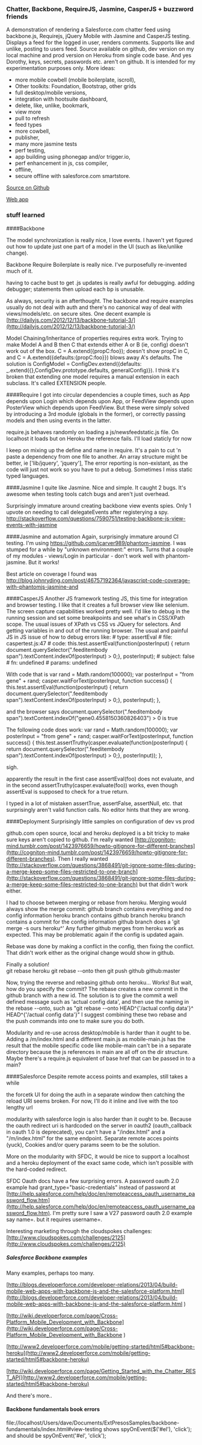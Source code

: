 ### Chatter, Backbone, RequireJS, Jasmine, CasperJS + buzzword friends
A demonstration of rendering a Salesforce.com chatter feed using backbone.js, Requirejs, jQuery Mobile with Jasmine and CasperJS testing.  Displays a feed for the logged in user, renders comments.  Supports like and unlike, posting to users feed.  Source available on github, dev version on my local machine and prod version on Heroku from single code base.  And yes Dorothy, keys, secrets, passwords etc. aren't on github.  It is intended for my experimentation purposes only.  More ideas: 
 - more mobile cowbell (mobile boilerplate, iscroll), 
 - Other toolkits: Foundation, Bootstrap, other grids
 - full desktop/mobile versions,
 - integration with hootsuite dashboard, 
 - delete, like, unlike, bookmark,
 - view more
 - pull to refresh
 - feed types
 - more cowbell, 
 - publisher, 
 - many more jasmine tests
 - perf testing, 
 - app building using phonegap and/or trigger.io, 
 - perf enhancement in js, css compiler, 
 - offline, 
 - secure offline with salesforce.com smartstore. 

[Source on Github](https://github.com/DavidOrchard/chatterbackbone/)

[Web app](https://chatterbackbone.herokuapp.com)

### stuff learned

####Backbone

The model synchronization is really nice, I love events.  I haven't yet figured out how to update just one part of a model in the UI (such as like/unlike change).

Backbone Require Boilerplate is really nice.  I've purposefully re-invented much of it.

having to cache bust to get .js updates is really awful for debugging.  adding debugger; statements then upload each bp is unusable.

As always, security is an afterthought.  The backbone and require examples usually do not deal with auth and there's no canonical way of deal with views/models/etc. on secure sites.  One decent example is [http://dailyjs.com/2012/12/13/backbone-tutorial-3/](http://dailyjs.com/2012/12/13/backbone-tutorial-3/)

Model Chaining/Inheritance of properties requires extra work.  Trying to make Model A and B then C that extends either A or B (ie, config) doesn't work out of the box. C = A.extend({propC:foo}); doesn't show propC in C, and C = A.extend({defaults:{propC:foo}}) blows away A's defaults.  The solution is ConfigModel = ConfigDev.extend({defaults: _.extend({},ConfigDev.prototype.defaults, generalConfig)}).  I think it's broken that extending one model requires a manual extension in each subclass.  It's called EXTENSION people.

####Require
I got into circular dependencies a couple times, such as App depends upon Login which depends upon App, or FeedView depends upon PosterView which depends upon FeedView.  But these were simply solved by introducing a 3rd module (globals in the former), or correctly passing models and then using events in the latter.

require.js behaves randomly on loading a js/newsfeedstatic.js file.  On localhost it loads but on Heroku the reference fails.  I'll load staticly for now

I keep on mixing up the define and name in require.  It's a pain to cut 'n paste a dependency from one file to another.  An array structure might be better, ie ['lib/jquery', 'jquery'],  The error reporting is non-existant, as the code will just not work so you have to put a debug.  Sometimes I miss static typed languages.

####Jasmine
I quite like Jasmine.  Nice and simple.  It caught 2 bugs.  It's awesome when testing tools catch bugs and aren't just overhead.  

Surprisingly immature around creating backbone view events spies. Only 1 upvote on needing to call delegateEvents after registerying a spy. http://stackoverflow.com/questions/7590751/testing-backbone-js-view-events-with-jasmine

####Jasmine and automation
Again, surprisingly immature around CI testing.  I'm using https://github.com/jcarver989/phantom-jasmine. I was stumped for a while by "unknown environment:" errors.  Turns that a couple of my modules - views/Login in particular - don't work well with phantom-jasmine.  But it works!

 Best article on coverage I found was http://blog.johnryding.com/post/46757192364/javascript-code-coverage-with-phantomjs-jasmine-and

####CasperJS
Another JS framework testing JS, this time for integration and browser testing.  I like that it creates a full browser view like selenium.  The screen capture capabilities worked pretty well.  I'd like to debug in the running session and set some breakpoints and see what's in CSS/XPath scope.  The usual issues of XPath vs CSS vs JQuery for selectors.  And getting variables in and out of the running browser.  The usual and painful JS in JS issue of how to debug errors like:
\#    type: assertEval
\#    file: caspertest.js:47
\#    code: this.test.assertEval(function(posterInput) { return document.querySelector(".feeditembody span").textContent.indexOf(posterInput) > 0;}, posterInput);
\#    subject: false
\#    fn: undefined
\#    params: undefined

With code that is
var rand = Math.random(100000);
var posterInput = "from gene" + rand;
casper.waitForText(posterInput, 
   function success() {
       this.test.assertEval(function(posterInput) { return document.querySelector(".feeditembody span").textContent.indexOf(posterInput) > 0;}, posterInput);
   },
   
and the browser says
document.querySelector(".feeditembody span").textContent.indexOf("gene0.4558150360826403") > 0
is true

The following code does work:
var rand = Math.random(100000);
var posterInput = "from gene" + rand;
 casper.waitForText(posterInput, 
 function success() {
   this.test.assertTruthy(casper.evaluate(function(posterInput) { return document.querySelector(".feeditembody span").textContent.indexOf(posterInput) > 0;}, posterInput));
 },

sigh.

apparently the result in the first case assertEval(foo) does not evaluate, and in the second assertTruthy(casper.evaluate(foo)) works, even though assertEval is supposed to check for a true return.

I typed in a lot of mistaken assertTrue, assertFalse, assertNull, etc. that surprisingly aren't valid function calls.  No editor hints that they are wrong.

####Deployment
Surprisingly little samples on configuration of dev vs prod

github.com open source, local and heroku deployed is a bit tricky to make sure keys aren't copied to github.  I'm really wanted  [http://cogniton-mind.tumblr.com/post/1423976659/howto-gitignore-for-different-branches](http://cogniton-mind.tumblr.com/post/1423976659/howto-gitignore-for-different-branches).  Then I really wanted [http://stackoverflow.com/questions/3868491/git-ignore-some-files-during-a-merge-keep-some-files-restricted-to-one-branch](http://stackoverflow.com/questions/3868491/git-ignore-some-files-during-a-merge-keep-some-files-restricted-to-one-branch) but that didn't work either.

I had to choose between merging or rebase from heroku.  Merging would always show the merge commit:
github branch contains everything and no config information
heroku branch contains github branch
heroku branch contains a commit for the config information
github branch does a 'git merge -s ours heroku^'
Any further github merges from heroku work as expected.  This may be problematic again if the config is updated again.

Rebase was done by making a conflict in the config, then fixing the conflict.  That didn't work either as the original change would show in github.

Finally a solution!  
git rebase heroku
git rebase --onto <commit before the config> <commit of the config>
then git push github github:master

Now, trying the reverse and rebasing github onto heroku... Works!
But wait, how do you specify the commit?  The rebase creates a new commit in the github branch with a new id.  The solution is to give the commit a well defined message such as 'actual config data', and then use the naming in the rebase --onto, such as
"git rebase --onto HEAD^{'/actual config data'}^ HEAD^{'/actual config data'}"
I suggest combining these two rebase and the push commands into one to make sure you do both.

Modularity and re-use across desktop/mobile is harder than it ought to be.  Adding a /m/index.html and a different main.js as mobile-main.js has the result that the mobile specific code like mobile-main can't be in a separate directory because the js references in main are all off on the dir structure.  Maybe there's a require.js equivalent of base href that can be passed in to a main?

####Salesforce
Despite remote access points and examples, still takes a while

the forcetk UI for doing the auth in a separate window then catching the reload URI seems broken.  For now, I'll do it inline and live with the too lengthy url

modularity with salesforce login is also harder than it ought to be.  Because the oauth redirect uri is hardcoded on the server in oauth2 (oauth_callback in oauth 1.0 is deprecated), you can't have a "/index.html" and a "/m/index.html" for the same endpoint.  Separate remote acces points (yuck), Cookies and/or query params seem to be the solution.  

More on the modularity with SFDC, it would be nice to support a localhost and a heroku deployment of the exact same code, which isn't possible with the hard-coded redirect.

SFDC Oauth docs have a few surprising errors. A password oauth 2.0 example had grant_type="basic-credentials" instead of password at [http://help.salesforce.com/help/doc/en/remoteaccess_oauth_username_password_flow.htm](http://help.salesforce.com/help/doc/en/remoteaccess_oauth_username_password_flow.htm).  I'm pretty sure I saw a V27 password oauth 2.0 example say name=. but it requires username=.

Interesting marketing through the cloudspokes challenges: [http://www.cloudspokes.com/challenges/2125](http://www.cloudspokes.com/challenges/2125)

##### Salesforce Backbone examples

Many examples, perhaps too many.

[http://blogs.developerforce.com/developer-relations/2013/04/build-mobile-web-apps-with-backbone-js-and-the-salesforce-platform.html](http://blogs.developerforce.com/developer-relations/2013/04/build-mobile-web-apps-with-backbone-js-and-the-salesforce-platform.html
)

[http://wiki.developerforce.com/page/Cross-Platform_Mobile_Development_with_Backbone](http://wiki.developerforce.com/page/Cross-Platform_Mobile_Development_with_Backbone
)

[http://www2.developerforce.com/mobile/getting-started/html5#backbone-heroku](http://www2.developerforce.com/mobile/getting-started/html5#backbone-heroku)

[http://wiki.developerforce.com/page/Getting_Started_with_the_Chatter_REST_API](http://www2.developerforce.com/mobile/getting-started/html5#backbone-heroku)

And there's more..

#### Backbone fundamentals book errors
file://localhost/Users/dave/Documents/ExtPresosSamples/backbone-fundamentals/index.html#view-testing
shows spyOnEvent($('#el'), 'click'); and should be spyOnEvent('#el', 'click');

